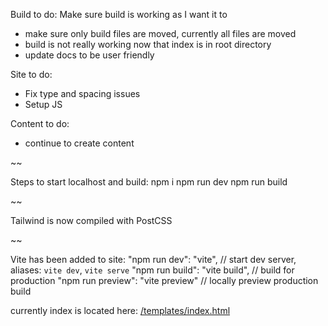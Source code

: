 Build to do:
Make sure build is working as I want it to
- make sure only build files are moved, currently all files are moved
- build is not really working now that index is in root directory
- update docs to be user friendly

Site to do:
- Fix type and spacing issues
- Setup JS

Content to do:
- continue to create content

~~

Steps to start localhost and build:
npm i
npm run dev
npm run build


~~

Tailwind is now compiled with PostCSS

~~

Vite has been added to site:
"npm run dev": "vite", // start dev server, aliases: `vite dev`, `vite serve`
"npm run build": "vite build", // build for production
"npm run preview": "vite preview" // locally preview production build

currently index is located here: [/templates/index.html](http://localhost:3000/templates/index.html)
